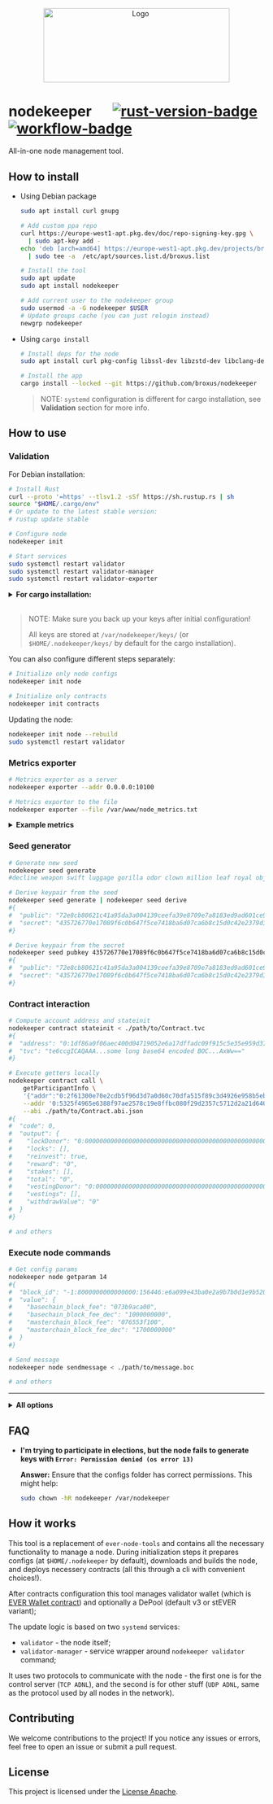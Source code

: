 <p align="center">
  <a href="https://github.com/venom-blockchain/developer-program">
    <img src="https://raw.githubusercontent.com/venom-blockchain/developer-program/main/vf-dev-program.png" alt="Logo" width="366.8" height="146.4">
  </a>
</p>

# nodekeeper &emsp; [![rust-version-badge]][rust-version-link] [![workflow-badge]][workflow-link]

[rust-version-badge]: https://img.shields.io/badge/rustc-1.67+-lightgray.svg
[rust-version-link]: https://blog.rust-lang.org/2023/01/26/Rust-1.67.0.html
[workflow-badge]: https://img.shields.io/github/actions/workflow/status/broxus/nodekeeper/master.yml?branch=master
[workflow-link]: https://github.com/broxus/nodekeeper/actions?query=workflow%3Amaster

All-in-one node management tool.

## How to install

* Using Debian package
  ```bash
  sudo apt install curl gnupg

  # Add custom ppa repo
  curl https://europe-west1-apt.pkg.dev/doc/repo-signing-key.gpg \
    | sudo apt-key add -
  echo 'deb [arch=amd64] https://europe-west1-apt.pkg.dev/projects/broxus-infrastructure broxus-deb-pub main' \
    | sudo tee -a  /etc/apt/sources.list.d/broxus.list

  # Install the tool
  sudo apt update
  sudo apt install nodekeeper

  # Add current user to the nodekeeper group
  sudo usermod -a -G nodekeeper $USER
  # Update groups cache (you can just relogin instead)
  newgrp nodekeeper
  ```

* Using `cargo install`
  ```bash
  # Install deps for the node
  sudo apt install curl pkg-config libssl-dev libzstd-dev libclang-dev libtcmalloc-minimal4 libprotobuf-dev libgoogle-perftools-dev

  # Install the app
  cargo install --locked --git https://github.com/broxus/nodekeeper
  ```

  > NOTE: `systemd` configuration is different for cargo installation,
    see **Validation** section for more info.

## How to use

### Validation

For Debian installation:
```bash
# Install Rust
curl --proto '=https' --tlsv1.2 -sSf https://sh.rustup.rs | sh
source "$HOME/.cargo/env"
# Or update to the latest stable version:
# rustup update stable

# Configure node
nodekeeper init

# Start services
sudo systemctl restart validator
sudo systemctl restart validator-manager
sudo systemctl restart validator-exporter
```

<details><summary><b>For cargo installation:</b></summary>
<p>

```bash
# Optionally configure root directory:
# export NODEKEEPER_ROOT=/var/nodekeeper
#
# Or explicitly specify it as a param, e.g.:
# nodekeeper --root /var/nodekeeper init

# Configure node
nodekeeper init

sudo $(which nodekeeper) init systemd
```

</p>
</details>
<br>

> NOTE: Make sure you back up your keys after initial configuration!
>
> All keys are stored at `/var/nodekeeper/keys/` (or `$HOME/.nodekeeper/keys/` by default for the cargo installation).

You can also configure different steps separately:

```bash
# Initialize only node configs
nodekeeper init node

# Initialize only contracts
nodekeeper init contracts
```

Updating the node:

```bash
nodekeeper init node --rebuild
sudo systemctl restart validator
```

### Metrics exporter

```bash
# Metrics exporter as a server
nodekeeper exporter --addr 0.0.0.0:10100

# Metrics exporter to the file
nodekeeper exporter --file /var/www/node_metrics.txt
```

<details><summary><b>Example metrics</b></summary>
<p>

```
collected_at 1669042606
node_ready 1
node_version_major 0
node_version_minor 51
node_version_patch 1
mc_seqno 155886
mc_time 1669042601
mc_time_diff 5
sc_time_diff 5
in_current_vset{adnl="d5af8f62c027774831aea3fe00d78fc78ed69f233d885382e72f9adefd8c4f05"} 1
in_next_vset 0
```

</p>
</details>

### Seed generator

```bash
# Generate new seed
nodekeeper seed generate
#decline weapon swift luggage gorilla odor clown million leaf royal object movie

# Derive keypair from the seed
nodekeeper seed generate | nodekeeper seed derive
#{
#  "public": "72e8cb80621c41a95da3a004139ceefa39e8709e7a8183ed9ad601ce9a13714d",
#  "secret": "435726770e17089f6c0b647f5ce7418ba6d07ca6b8c15d0c42e2379d1a09b6cc"
#}

# Derive keypair from the secret
nodekeeper seed pubkey 435726770e17089f6c0b647f5ce7418ba6d07ca6b8c15d0c42e2379d1a09b6cc
#{
#  "public": "72e8cb80621c41a95da3a004139ceefa39e8709e7a8183ed9ad601ce9a13714d",
#  "secret": "435726770e17089f6c0b647f5ce7418ba6d07ca6b8c15d0c42e2379d1a09b6cc"
#}
```

### Contract interaction

```bash
# Compute account address and stateinit
nodekeeper contract stateinit < ./path/to/Contract.tvc
#{
#  "address": "0:1df86a0f06aec400d04719052e6a17dffadc09f915c5e35e959d37d59beb7ac3",
#  "tvc": "te6ccgICAQAAA...some long base64 encoded BOC...AxWw=="
#}

# Execute getters locally
nodekeeper contract call \
    getParticipantInfo \
    '{"addr":"0:2f61300e70e2cdb5f96d3d7a0d60c70dfa515f89c3d4926e958b5eb147977469"}' \
    --addr '0:5325f4965e6388f97ae2578c19e8ffbc080f29d2357c5712d2a21d640dc10fb7' \
    --abi ./path/to/Contract.abi.json
#{
#  "code": 0,
#  "output": {
#    "lockDonor": "0:0000000000000000000000000000000000000000000000000000000000000000",
#    "locks": [],
#    "reinvest": true,
#    "reward": "0",
#    "stakes": [],
#    "total": "0",
#    "vestingDonor": "0:0000000000000000000000000000000000000000000000000000000000000000",
#    "vestings": [],
#    "withdrawValue": "0"
#  }
#}

# and others
```

### Execute node commands

```bash
# Get config params
nodekeeper node getparam 14
#{
#  "block_id": "-1:8000000000000000:156446:e6a099e43ba0e2a9b7b0d1e9b5207cef4e0e54c1dc2ea8811f0877ad78516bc0:fdca14025ba3b16b4286a561b7ade73f3e26a0224e9492cefc77b83ed649f37d",
#  "value": {
#    "basechain_block_fee": "073b9aca00",
#    "basechain_block_fee_dec": "1000000000",
#    "masterchain_block_fee": "076553f100",
#    "masterchain_block_fee_dec": "1700000000"
#  }
#}

# Send message
nodekeeper node sendmessage < ./path/to/message.boc

# and others
```

---

<details><summary><b>All options</b></summary>
<p>

```
Usage: nodekeeper [--root <root>] <command> [<args>]

All-in-one node management tool.

Options:
  --root            path to the root directory
  --help            display usage information

Commands:
  init              Prepares configs and binaries
  validator         Validation manager service
  contract          Contract interaction stuff
  exporter          Prometheus metrics exporter
  node              Raw node tools operations
  seed              Seed utils
```

</p>
</details>

## FAQ

- **I'm trying to participate in elections, but the node fails to generate keys with `Error: Permission denied (os error 13)`**

  **Answer:** Ensure that the configs folder has correct permissions. This might help:
  ```bash
  sudo chown -hR nodekeeper /var/nodekeeper
  ```

## How it works

This tool is a replacement of `ever-node-tools` and contains all the necessary functionality to manage a node.
During initialization steps it prepares configs (at `$HOME/.nodekeeper` by default), downloads and builds the node,
and deploys necessery contracts (all this through a cli with convenient choices!).

After contracts configuration this tool manages validator wallet (which is [EVER Wallet contract](https://github.com/broxus/ever-wallet-contract))
and optionally a DePool (default v3 or stEVER variant);

The update logic is based on two `systemd` services:

- `validator` - the node itself;
- `validator-manager` - service wrapper around `nodekeeper validator` command;

It uses two protocols to communicate with the node - the first one is for the control server (`TCP ADNL`),
and the second is for other stuff (`UDP ADNL`, same as the protocol used by all nodes in the network).

## Contributing

We welcome contributions to the project! If you notice any issues or errors, feel free to open an issue or submit a pull request.

## License

This project is licensed under the [License Apache](https://opensource.org/licenses/Apache-2.0).
